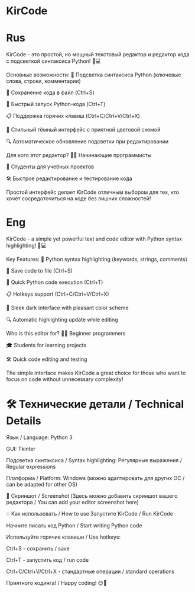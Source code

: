 # KirCode
# Rus
KirCode - это простой, но мощный текстовый редактор и редактор кода с подсветкой синтаксиса Python! 🐍💻

Основные возможности:
🌈 Подсветка синтаксиса Python (ключевые слова, строки, комментарии)

💾 Сохранение кода в файл (Ctrl+S)

🚀 Быстрый запуск Python-кода (Ctrl+T)

📋 Поддержка горячих клавиш (Ctrl+C/Ctrl+V/Ctrl+X)

🎨 Стильный тёмный интерфейс с приятной цветовой схемой

🔍 Автоматическое обновление подсветки при редактировании

Для кого этот редактор?
🧑‍💻 Начинающие программисты

🏫 Студенты для учебных проектов

🛠️ Быстрое редактирование и тестирование кода

Простой интерфейс делает KirCode отличным выбором для тех, кто хочет сосредоточиться на коде без лишних сложностей!
# Eng
KirCode - a simple yet powerful text and code editor with Python syntax highlighting! 🐍💻

Key Features:
🌈 Python syntax highlighting (keywords, strings, comments)

💾 Save code to file (Ctrl+S)

🚀 Quick Python code execution (Ctrl+T)

📋 Hotkeys support (Ctrl+C/Ctrl+V/Ctrl+X)

🎨 Sleek dark interface with pleasant color scheme

🔍 Automatic highlighting update while editing

Who is this editor for?
👨‍💻 Beginner programmers

🎓 Students for learning projects

🛠️ Quick code editing and testing

The simple interface makes KirCode a great choice for those who want to focus on code without unnecessary complexity!

# 🛠️ Технические детали / Technical Details
Язык / Language: Python 3

GUI: Tkinter

Подсветка синтаксиса / Syntax highlighting: Регулярные выражения / Regular expressions

Платформа / Platform: Windows (можно адаптировать для других ОС / can be adapted for other OS)

📸 Скриншот / Screenshot
(Здесь можно добавить скриншот вашего редактора / You can add your editor screenshot here)

💡 Как использовать / How to use
Запустите KirCode / Run KirCode

Начните писать код Python / Start writing Python code

Используйте горячие клавиши / Use hotkeys:

Ctrl+S - сохранить / save

Ctrl+T - запустить код / run code

Ctrl+C/Ctrl+V/Ctrl+X - стандартные операции / standard operations

Приятного кодинга! / Happy coding! 😊🚀
